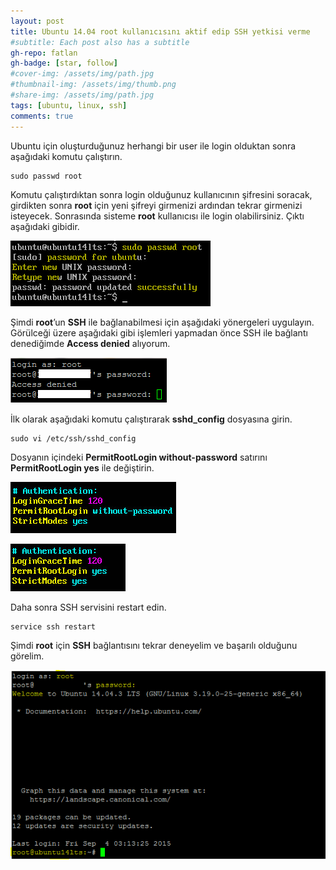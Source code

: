 ```yaml
---
layout: post
title: Ubuntu 14.04 root kullanıcısını aktif edip SSH yetkisi verme
#subtitle: Each post also has a subtitle
gh-repo: fatlan
gh-badge: [star, follow]
#cover-img: /assets/img/path.jpg
#thumbnail-img: /assets/img/thumb.png
#share-img: /assets/img/path.jpg
tags: [ubuntu, linux, ssh]
comments: true
---
```

Ubuntu için oluşturduğunuz herhangi bir user ile login olduktan sonra aşağıdaki komutu çalıştırın.

~~~
sudo passwd root
~~~

Komutu çalıştırdıktan sonra login olduğunuz kullanıcının şifresini soracak, girdikten sonra **root** için yeni şifreyi girmenizi ardından tekrar girmenizi isteyecek. Sonrasında sisteme **root** kullanıcısı ile login olabilirsiniz. Çıktı aşağıdaki gibidir.

![Crepe](assets/img/ubunt-roo-ssh/urssh01.png)

Şimdi **root**’un **SSH** ile bağlanabilmesi için aşağıdaki yönergeleri uygulayın. Görülceği üzere aşağıdaki gibi işlemleri yapmadan önce SSH ile bağlantı denediğimde **Access denied** alıyorum.

![Crepe](assets/img/ubunt-roo-ssh/urssh02.png)

İlk olarak aşağıdaki komutu çalıştırarak **sshd_config** dosyasına girin.

~~~
sudo vi /etc/ssh/sshd_config
~~~

Dosyanın içindeki **PermitRootLogin without-password** satırını **PermitRootLogin yes** ile değiştirin.

![Crepe](assets/img/ubunt-roo-ssh/urssh03.png)

![Crepe](assets/img/ubunt-roo-ssh/urssh04.png)

Daha sonra SSH servisini restart edin.

~~~
service ssh restart
~~~

Şimdi **root** için **SSH** bağlantısını tekrar deneyelim ve başarılı olduğunu görelim.

![Crepe](assets/img/ubunt-roo-ssh/urssh05.png)
